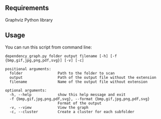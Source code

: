 ## Requirements

Graphviz Python library

## Usage
You can run this script from command line:
```
dependency_graph.py folder output filename [-h] [-f {bmp,gif,jpg,png,pdf,svg}] [-v] [-c]
```

```
positional arguments:
  folder                Path to the folder to scan
  output                Path of the output file without the extension
  filename				Name of the output file without extension

optional arguments:
  -h, --help            show this help message and exit
  -f {bmp,gif,jpg,png,pdf,svg}, --format {bmp,gif,jpg,png,pdf,svg}
                        Format of the output
  -v, --view            View the graph
  -c, --cluster         Create a cluster for each subfolder
```